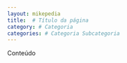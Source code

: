 ```yaml
---
layout: mikepedia
title:  # Título da página
category: # Categoria
categories: # Categoria Subcategoria
---
```

Conteúdo